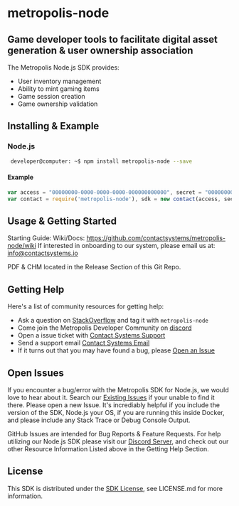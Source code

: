 # metropolis-node
## Game developer tools to facilitate digital asset generation & user ownership association

The Metropolis Node.js SDK provides:

* User inventory management
* Ability to mint gaming items
* Game session creation
* Game ownership validation

## Installing & Example

### Node.js
```sh
 developer@computer: ~$ npm install metropolis-node --save
```

#### Example
```javascript
var access = "00000000-0000-0000-0000-000000000000", secret = "00000000-0000-0000-0000-000000000000";
var contact = require('metropolis-node'), sdk = new contact(access, secret);
```

## Usage & Getting Started

Starting Guide: <URL HERE>
Wiki/Docs: https://github.com/contactsystems/metropolis-node/wiki
If interested in onboarding to our system, please email us at: info@contactsystems.io

PDF & CHM located in the Release Section of this Git Repo.

## Getting Help
Here's a list of community resources for getting help:

* Ask a question on [StackOverflow](https://stackoverflow.com/) and tag it with `metropolis-node`
* Come join the Metropolis Developer Community on [discord]()
* Open a issue ticket with [Contact Systems Support]()
* Send a support email [Contact Systems Email]()
* If it turns out that you may have found a bug, please [Open an Issue]()

## Open Issues
If you encounter a bug/error with the Metropolis SDK for Node.js, we would love to hear about it. Search our [Existing Issues]() if your unable to find it there. Please open a new Issue. It's incrediably helpful if you include the version of the SDK, Node.js your OS, if you are running this inside Docker, and please include any Stack Trace or Debug Console Output.

GitHub Issues are intended for Bug Reports & Feature Requests. For help utilizing our Node.js SDK please visit our [Discord Server](), and check out our other Resource Information Listed above in the Getting Help Section.

## License

This SDK is distributed under the [SDK License](), see LICENSE.md for more information.
